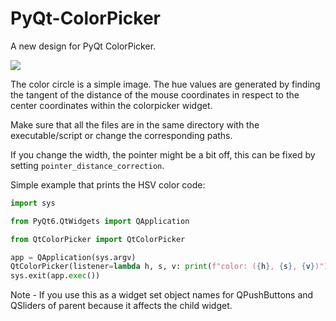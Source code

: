 # PyQt-ColorPicker
A new design for PyQt ColorPicker.

![](/demo/colorpicker_run.PNG)

The color circle is a simple image. The hue values are generated by finding the tangent of the distance of the mouse coordinates in respect to the center coordinates within the colorpicker widget.

Make sure that all the files are  in the same directory with the executable/script or change the corresponding paths.

If you change the width, the pointer might be a bit off, this can be fixed by setting ```pointer_distance_correction```.

Simple example that prints the HSV color code:
```python
import sys

from PyQt6.QtWidgets import QApplication

from QtColorPicker import QtColorPicker

app = QApplication(sys.argv)
QtColorPicker(listener=lambda h, s, v: print(f"color: ({h}, {s}, {v})")).show()
sys.exit(app.exec())
```
		
Note - If you use this as a widget set object names for QPushButtons and QSliders of parent because it affects the child widget.

